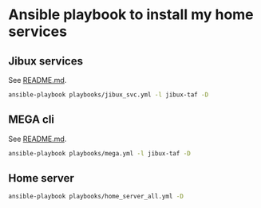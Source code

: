 # Ansible playbook to install my home services

## Jibux services

See [README.md](roles/jibux_svc/README.md).

```bash
ansible-playbook playbooks/jibux_svc.yml -l jibux-taf -D
```

## MEGA cli

See [README.md](roles/mega/README.md).

```bash
ansible-playbook playbooks/mega.yml -l jibux-taf -D
```

## Home server

```bash
ansible-playbook playbooks/home_server_all.yml -D
```

